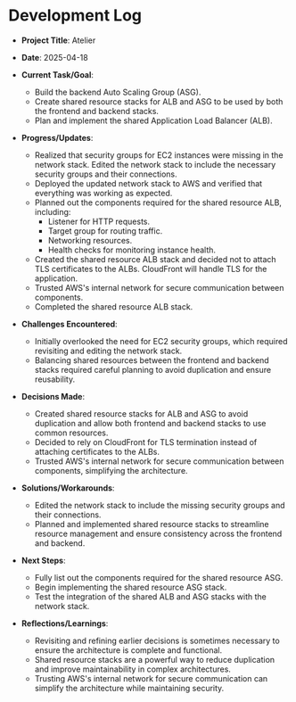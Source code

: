 # Development Log

* **Project Title**: Atelier

* **Date**: 2025-04-18

* **Current Task/Goal**: 
  - Build the backend Auto Scaling Group (ASG).
  - Create shared resource stacks for ALB and ASG to be used by both the frontend and backend stacks.
  - Plan and implement the shared Application Load Balancer (ALB).

* **Progress/Updates**:
  - Realized that security groups for EC2 instances were missing in the network stack. Edited the network stack to include the necessary security groups and their connections.
  - Deployed the updated network stack to AWS and verified that everything was working as expected.
  - Planned out the components required for the shared resource ALB, including:
    - Listener for HTTP requests.
    - Target group for routing traffic.
    - Networking resources.
    - Health checks for monitoring instance health.
  - Created the shared resource ALB stack and decided not to attach TLS certificates to the ALBs. CloudFront will handle TLS for the application.
  - Trusted AWS's internal network for secure communication between components.
  - Completed the shared resource ALB stack.

* **Challenges Encountered**:
  - Initially overlooked the need for EC2 security groups, which required revisiting and editing the network stack.
  - Balancing shared resources between the frontend and backend stacks required careful planning to avoid duplication and ensure reusability.

* **Decisions Made**:
  - Created shared resource stacks for ALB and ASG to avoid duplication and allow both frontend and backend stacks to use common resources.
  - Decided to rely on CloudFront for TLS termination instead of attaching certificates to the ALBs.
  - Trusted AWS's internal network for secure communication between components, simplifying the architecture.

* **Solutions/Workarounds**:
  - Edited the network stack to include the missing security groups and their connections.
  - Planned and implemented shared resource stacks to streamline resource management and ensure consistency across the frontend and backend.

* **Next Steps**:
  - Fully list out the components required for the shared resource ASG.
  - Begin implementing the shared resource ASG stack.
  - Test the integration of the shared ALB and ASG stacks with the network stack.

* **Reflections/Learnings**:
  - Revisiting and refining earlier decisions is sometimes necessary to ensure the architecture is complete and functional.
  - Shared resource stacks are a powerful way to reduce duplication and improve maintainability in complex architectures.
  - Trusting AWS's internal network for secure communication can simplify the architecture while maintaining security.